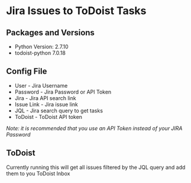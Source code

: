 # Jira Issues to ToDoist Tasks

## Packages and Versions
* Python Version: 2.7.10
* todoist-python 7.0.18

## Config File
* User - Jira Username
* Password - Jira Password or API Token
* Jira - Jira API search link
* Issue Link - Jira issue link
* JQL - Jira search query to get tasks
* ToDoist - ToDoist API token

*Note: it is recommended that you use an API Token instead of your  JIRA Password*

## ToDoist
Currently running this will get all issues filtered by the JQL query and add them to you ToDoist Inbox
